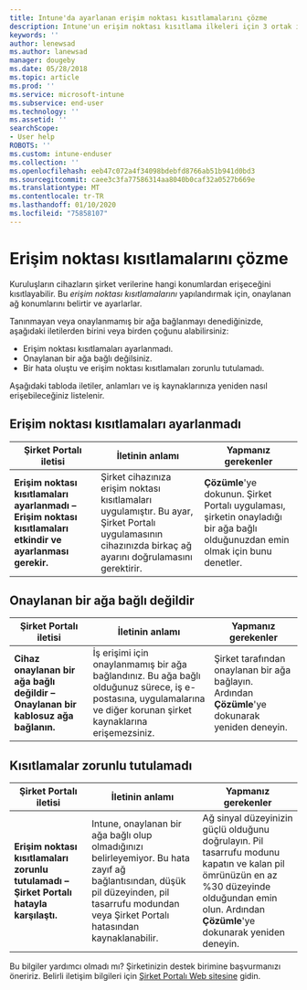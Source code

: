 ```yaml
---
title: Intune'da ayarlanan erişim noktası kısıtlamalarını çözme
description: Intune'un erişim noktası kısıtlama ilkeleri için 3 ortak iletiyi gözden geçirin ve bunların nasıl çözüleceğini öğrenin
keywords: ''
author: lenewsad
ms.author: lanewsad
manager: dougeby
ms.date: 05/28/2018
ms.topic: article
ms.prod: ''
ms.service: microsoft-intune
ms.subservice: end-user
ms.technology: ''
ms.assetid: ''
searchScope:
- User help
ROBOTS: ''
ms.custom: intune-enduser
ms.collection: ''
ms.openlocfilehash: eeb47c072a4f34098bdebfd8766ab51b941d0bd3
ms.sourcegitcommit: caee3c3fa77586314aa8040b0caf32a0527b669e
ms.translationtype: MT
ms.contentlocale: tr-TR
ms.lasthandoff: 01/10/2020
ms.locfileid: "75858107"
---
```

# <a name="resolve-access-point-restrictions"></a>Erişim noktası kısıtlamalarını çözme

Kuruluşların cihazların şirket verilerine hangi konumlardan erişeceğini kısıtlayabilir.
Bu *erişim noktası kısıtlamalarını* yapılandırmak için, onaylanan ağ konumlarını belirtir ve ayarlarlar.  

Tanınmayan veya onaylanmamış bir ağa bağlanmayı denediğinizde, aşağıdaki iletilerden birini veya birden çoğunu alabilirsiniz:

* Erişim noktası kısıtlamaları ayarlanmadı.
* Onaylanan bir ağa bağlı değilsiniz.
* Bir hata oluştu ve erişim noktası kısıtlamaları zorunlu tutulamadı.

 Aşağıdaki tabloda iletiler, anlamları ve iş kaynaklarınıza yeniden nasıl erişebileceğiniz listelenir.

## <a name="access-point-restrictions-not-set-up"></a>Erişim noktası kısıtlamaları ayarlanmadı  
| Şirket Portalı iletisi | İletinin anlamı | Yapmanız gerekenler                                                               
|------------------------|--------------------------|--------------------------|
| **Erişim noktası kısıtlamaları ayarlanmadı – Erişim noktası kısıtlamaları etkindir ve ayarlanması gerekir.** | Şirket cihazınıza erişim noktası kısıtlamaları uygulamıştır. Bu ayar, Şirket Portalı uygulamasının cihazınızda birkaç ağ ayarını doğrulamasını gerektirir. | **Çözümle**'ye dokunun. Şirket Portalı uygulaması, şirketin onayladığı bir ağa bağlı olduğunuzdan emin olmak için bunu denetler. |

## <a name="not-connected-to-an-approved-network"></a>Onaylanan bir ağa bağlı değildir  

| Şirket Portalı iletisi | İletinin anlamı | Yapmanız gerekenler                                                                   
|------------------------|-----------------------------------|--------------------------|
| **Cihaz onaylanan bir ağa bağlı değildir – Onaylanan bir kablosuz ağa bağlanın.** | İş erişimi için onaylanmamış bir ağa bağlandınız. Bu ağa bağlı olduğunuz sürece, iş e-postasına, uygulamalarına ve diğer korunan şirket kaynaklarına erişemezsiniz. | Şirket tarafından onaylanan bir ağa bağlayın. Ardından **Çözümle**'ye dokunarak yeniden deneyin. |

## <a name="restrictions-couldnt-be-enforced"></a>Kısıtlamalar zorunlu tutulamadı  

| Şirket Portalı iletisi | İletinin anlamı | Yapmanız gerekenler                                                                      
|------------------------|-----------------------------------|--------------------------|
| **Erişim noktası kısıtlamaları zorunlu tutulamadı – Şirket Portalı hatayla karşılaştı.** | Intune, onaylanan bir ağa bağlı olup olmadığınızı belirleyemiyor. Bu hata zayıf ağ bağlantısından, düşük pil düzeyinden, pil tasarrufu modundan veya Şirket Portalı hatasından kaynaklanabilir. | Ağ sinyal düzeyinizin güçlü olduğunu doğrulayın. Pil tasarrufu modunu kapatın ve kalan pil ömrünüzün en az %30 düzeyinde olduğundan emin olun. Ardından **Çözümle**'ye dokunarak yeniden deneyin. 

Bu bilgiler yardımcı olmadı mı? Şirketinizin destek birimine başvurmanızı öneririz. Belirli iletişim bilgileri için [Şirket Portalı Web sitesine](https://portal.manage.microsoft.com/#HelpDeskDialog) gidin.
